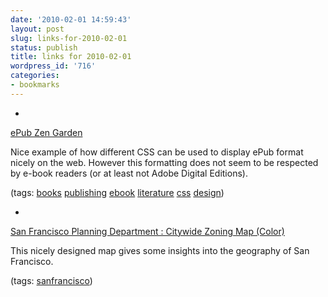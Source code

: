 ```yaml
---
date: '2010-02-01 14:59:43'
layout: post
slug: links-for-2010-02-01
status: publish
title: links for 2010-02-01
wordpress_id: '716'
categories:
- bookmarks
---
```


  *


[ePub Zen Garden](http://epubzengarden.com/#/static/middlemarch/OEBPS/chapter1.html)


Nice example of how different CSS can be used to display ePub format nicely on the web.  However this formatting does not seem to be respected by e-book readers (or at least not Adobe Digital Editions).


(tags: [books](http://delicious.com/eob/books) [publishing](http://delicious.com/eob/publishing) [ebook](http://delicious.com/eob/ebook) [literature](http://delicious.com/eob/literature) [css](http://delicious.com/eob/css) [design](http://delicious.com/eob/design))


  *


[San Francisco Planning Department : Citywide Zoning Map (Color)](http://www.sf-planning.org/index.aspx?page=1569)


This nicely designed map gives some insights into the geography of San Francisco.


(tags: [sanfrancisco](http://delicious.com/eob/sanfrancisco))




